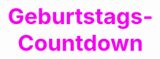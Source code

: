 <!DOCTYPE html>
<html lang="en" dir="ltr">
<head>
    <meta charset="utf-8">
    <title>Wichtigster Tag des Jahres</title>
</head>
<body>

<h1 align="center"  style="font-size:45px;color:rgb(245, 0, 242)">Geburtstags-Countdown</h1>

</body>

</html>
